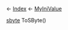 ← [Index](Api-Index) ← [MyIniValue](VRage.Game.ModAPI.Ingame.Utilities.MyIniValue)

[sbyte](System.SByte) ToSByte()